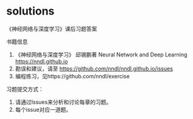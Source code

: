 # solutions
《神经网络与深度学习》课后习题答案

书籍信息
1. 《神经网络与深度学习》 邱锡鹏著 Neural Network and Deep Learning https://nndl.github.io
2.  勘误和建议，请至 https://github.com/nndl/nndl.github.io/issues
3.  编程练习，见https://github.com/nndl/exercise

习题提交方式：
1. 请通过Issues来分析和讨论每章的习题。
2. 每个issue对应一道题。
